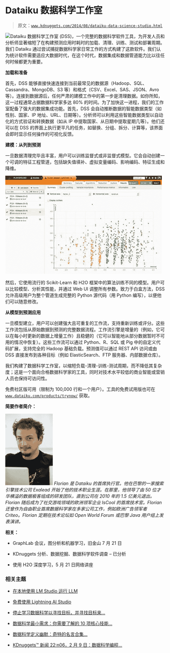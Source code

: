 # Dataiku 数据科学工作室

> 原文：[`www.kdnuggets.com/2014/08/dataiku-data-science-studio.html`](https://www.kdnuggets.com/2014/08/dataiku-data-science-studio.html)

![Dataiku **数据科学工作室 (DSS)**](http://www.dataiku.com/)，一个完整的数据科学软件工具，为开发人员和分析师显著缩短了在构建预测应用时耗时的加载、清理、训练、测试和部署周期。我们 Dataiku 通过尝试捕捉数据科学家日常工作的方式构建了这款软件。我们认为统计软件需要适应大数据时代，在这个时代，数据集成和数据管道能力比以往任何时候都更为重要。

**加载和准备**

首先，DSS 能够直接快速连接到当前最常见的数据源（Hadoop、SQL、Cassandra、MongoDB、S3 等）和格式（CSV、Excel、SAS、JSON、Avro 等）。连接到数据源后，任何严肃的建模工作中的第一步是清理数据。如你所知，这一过程通常占据数据科学家多达 80% 的时间。为了加快这一进程，我们的工作室配备了强大的数据集成功能。首先，DSS 会自动推断数据的智能数据类型（如性别、国家、IP 地址、URL、日期等）。分析师可以利用这些智能数据类型以自动化的方式验证和转换数据（如从 IP 中提取国家、从日期中提取星期几等）。他们还可以在 DSS 的界面上执行更平凡的任务，如替换、分组、拆分、计算等，该界面会即时显示任何操作的可视化反馈。

**建模：从列到预测**

一旦数据清理完毕且丰富，用户可以训练监督式或非监督式模型。它会自动创建一个可调的特征工程管道，包括缺失值填补、虚拟变量编码、影响编码、特征生成和降维。

![Dataiku 聚类](img/b11925ac443c2da71fe5167cee9bf7c6.png)

然后，它使用流行的 Scikit-Learn 和 H2O 框架中的算法训练不同的模型。用户可以比较模型、分析其性能，并通过 Web UI 调整所有参数。致力于白盒方法，DSS 允许高级用户为整个管道生成完整的 Python 源代码（用 Python 编写），以便他们可以随意修改。

**从模型到预测应用**

一旦模型建立，用户可以创建强大且可重复的工作流，支持重新训练或评分。这些工作流包括从原始数据到预测的完整数据流程。工作流引擎是增量的（例如，它可以在每小时更新的数据上增量工作）且稳健的（它可以智能地从部分数据暂时不可用的情况中恢复）。这些工作流可以通过 Python、R、SQL 或 Pig 中的自定义代码扩展，支持完全的 Hadoop 基础负载。预测值可以通过 REST API 访问或由 DSS 直接发布到各种目标（例如 ElasticSearch、FTP 服务器、内部数据仓库）。

我们构建了数据科学工作室，以缩短负载-清理-训练-测试周期，而不降低其复杂度；这是一个面向合格数据科学家的工具，同时对技术水平较低的商业智能或营销人员也保持可访问性。

免费社区版可用（限制为 100,000 行和一个用户）。工具的免费试用版也可在 [`www.dataiku.com/products/trynow/`](http://www.dataiku.com/products/trynow/) 获取。

**简要作者简介：**

![Florian](img/946b867eac5f9c92281cda027b2d5861.png) *Florian 是 Dataiku 的首席执行官。他在巴黎的一家搜索引擎技术公司 Exalead 开始了他的技术职业生涯。在那里，他领导了由 50 位才华横溢的数据极客组成的研发团队，直到公司在 2010 年的 1.5 亿美元退出。Florian 随后成为了社交游戏领域的欧洲领军企业 IsCool 的首席技术官。Florian 还曾作为自由职业首席数据科学家在多家公司工作，例如欧洲广告领军者 Criteo。Florian 定期在技术论坛如 Open World Forum 或巴黎 Java 用户组上发表演讲。*

**相关：**

+   GraphLab 会议，图分析和机器学习，旧金山 7 月 21 日

+   KDnuggets 分析、数据挖掘、数据科学软件调查 – 已分析

+   使用 H2O 深度学习，5 月 21 日网络讲座

### 相关主题

+   [在本地使用 LM Studio 运行 LLM](https://www.kdnuggets.com/run-an-llm-locally-with-lm-studio)

+   [免费使用 Lightning AI Studio](https://www.kdnuggets.com/using-lightning-ai-studio-for-free)

+   [停止学习数据科学以寻找目标，并寻找目标来…](https://www.kdnuggets.com/2021/12/stop-learning-data-science-find-purpose.html)

+   [数据科学最小需求：你需要了解的 10 项核心技能…](https://www.kdnuggets.com/2020/10/data-science-minimum-10-essential-skills.html)

+   [数据科学定义幽默：奇特的名言合集…](https://www.kdnuggets.com/2022/02/data-science-definition-humor.html)

+   [KDnuggets™ 新闻 22:n06，2 月 9 日：数据科学编程…](https://www.kdnuggets.com/2022/n06.html)
